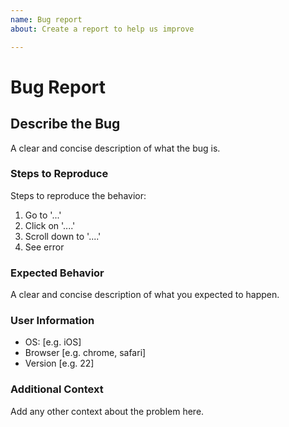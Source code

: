 ```yaml
---
name: Bug report
about: Create a report to help us improve

---
```


# Bug Report

## Describe the Bug

A clear and concise description of what the bug is.

### Steps to Reproduce

Steps to reproduce the behavior:

1. Go to '...'
2. Click on '....'
3. Scroll down to '....'
4. See error

### Expected Behavior

A clear and concise description of what you expected to happen.

### User Information

- OS: [e.g. iOS]
- Browser [e.g. chrome, safari]
- Version [e.g. 22]

### Additional Context

Add any other context about the problem here.

<!-- This file was automatically copied and populated by rebroadcast -->
<!-- Do not edit this file directly, instead modify the source at https://github.com/Wall-Brew-Co/rebroadcast -->
